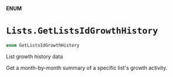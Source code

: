 **ENUM**

# `Lists.GetListsIdGrowthHistory`

```swift
enum GetListsIdGrowthHistory
```

List growth history data

Get a month-by-month summary of a specific list's growth activity.
